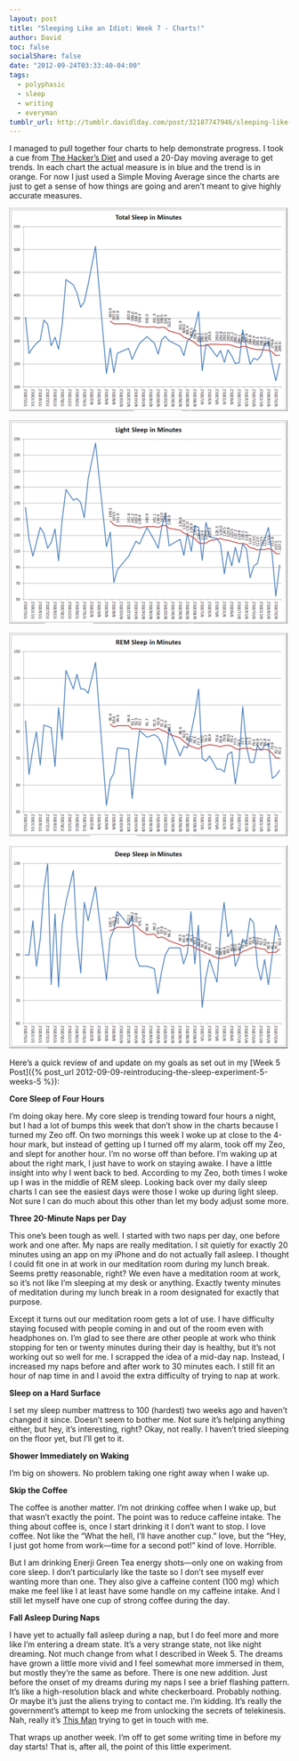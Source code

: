 ```yaml
---
layout: post
title: "Sleeping Like an Idiot: Week 7 - Charts!"
author: David
toc: false
socialShare: false
date: "2012-09-24T03:33:40-04:00"
tags:
  - polyphasic
  - sleep
  - writing
  - everyman
tumblr_url: http://tumblr.davidlday.com/post/32187747946/sleeping-like-an-idiot-week-7-charts
---
```


I managed to pull together four charts to help demonstrate progress. I took a
cue from [The Hacker’s Diet](http://www.fourmilab.ch/hackdiet/) and used a
20-Day moving average to get trends. In each chart the actual measure is in blue
and the trend is in orange. For now I just used a Simple Moving Average since
the charts are just to get a sense of how things are going and aren’t meant to
give highly accurate measures.

![Sleep Chart 1](/images/imported/tumblr/tumblr_matxxyqguu1r5rd2t.png)

![Sleep Chart 2](/images/imported/tumblr/tumblr_matxz30K4v1r5rd2t.png)

![Sleep Chart 3](/images/imported/tumblr/tumblr_matxzd1QbB1r5rd2t.png)

![Sleep Chart 4](/images/imported/tumblr/tumblr_matxzoghav1r5rd2t.png)

Here’s a quick review of and update on my goals as set out in my [Week 5
Post]({% post_url 2012-09-09-reintroducing-the-sleep-experiment-5-weeks-5 %}):

**Core Sleep of Four Hours**

I’m doing okay here. My core sleep is trending toward four hours a night, but I
had a lot of bumps this week that don’t show in the charts because I turned my
Zeo off. On two mornings this week I woke up at close to the 4-hour mark, but
instead of getting up I turned off my alarm, took off my Zeo, and slept for
another hour. I’m no worse off than before. I’m waking up at about the right
mark, I just have to work on staying awake. I have a little insight into why I
went back to bed. According to my Zeo, both times I woke up I was in the middle
of REM sleep. Looking back over my daily sleep charts I can see the easiest days
were those I woke up during light sleep. Not sure I can do much about this other
than let my body adjust some more.

**Three 20-Minute Naps per Day**

This one’s been tough as well. I started with two naps per day, one before work
and one after. My naps are really meditation. I sit quietly for exactly 20
minutes using an app on my iPhone and do not actually fall asleep. I thought I
could fit one in at work in our meditation room during my lunch break. Seems
pretty reasonable, right? We even have a meditation room at work, so it’s not
like I’m sleeping at my desk or anything. Exactly twenty minutes of meditation
during my lunch break in a room designated for exactly that purpose.

Except it turns out our meditation room gets a lot of use. I have difficulty
staying focused with people coming in and out of the room even with headphones
on. I’m glad to see there are other people at work who think stopping for ten or
twenty minutes during their day is healthy, but it’s not working out so well for
me. I scrapped the idea of a mid-day nap. Instead, I increased my naps before
and after work to 30 minutes each. I still fit an hour of nap time in and I
avoid the extra difficulty of trying to nap at work.

**Sleep on a Hard Surface**

I set my sleep number mattress to 100 (hardest) two weeks ago and haven’t
changed it since. Doesn’t seem to bother me. Not sure it’s helping anything
either, but hey, it’s interesting, right? Okay, not really. I haven’t tried
sleeping on the floor yet, but I’ll get to it.

**Shower Immediately on Waking**

I’m big on showers. No problem taking one right away when I wake up.

**Skip the Coffee**

The coffee is another matter. I’m not drinking coffee when I wake up, but that
wasn’t exactly the point. The point was to reduce caffeine intake. The thing
about coffee is, once I start drinking it I don’t want to stop. I love coffee.
Not like the “What the hell, I’ll have another cup.” love, but the “Hey, I just
got home from work—time for a second pot!” kind of love. Horrible.

But I am drinking Enerji Green Tea energy shots—only one on waking from core
sleep. I don’t particularly like the taste so I don’t see myself ever wanting
more than one. They also give a caffeine content (100 mg) which make me feel
like I at least have some handle on my caffeine intake. And I still let myself
have one cup of strong coffee during the day.

**Fall Asleep During Naps**

I have yet to actually fall asleep during a nap, but I do feel more and more
like I’m entering a dream state. It’s a very strange state, not like night
dreaming. Not much change from what I described in Week 5. The dreams have grown
a little more vivid and I feel somewhat more immersed in them, but mostly
they’re the same as before. There is one new addition. Just before the onset of
my dreams during my naps I see a brief flashing pattern. It’s like a
high-resolution black and white checkerboard. Probably nothing. Or maybe it’s
just the aliens trying to contact me. I’m kidding. It’s really the government’s
attempt to keep me from unlocking the secrets of telekinesis. Nah, really it’s
[This Man](http://www.thisman.org/) trying to get in touch with me.

That wraps up another week. I’m off to get some writing time in before my day
starts! That is, after all, the point of this little experiment.
